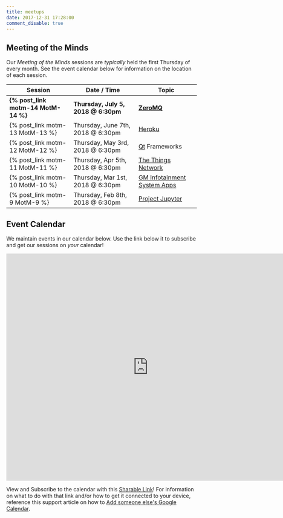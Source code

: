 ```yaml
---
title: meetups
date: 2017-12-31 17:28:00
comment_disable: true
---
```


## Meeting of the Minds

Our _Meeting of the Minds_ sessions are _typically_ held the first Thursday of every month.  See the event calendar below for information on the location of each session.

| Session                       | Date / Time             | Topic                                 |
| ----------------------------- | ----------------------- | ---------------------------------------- |
| **{% post_link motm-14 MotM-14 %}** | **Thursday, July 5, 2018 @ 6:30pm** | **[ZeroMQ](http://zeromq.org)**
| {% post_link motm-13 MotM-13 %} | Thursday, June 7th, 2018 @ 6:30pm | [Heroku](https://www.heroku.com)
| {% post_link motm-12 MotM-12 %} | Thursday, May 3rd, 2018 @ 6:30pm | [Qt](https://www.qt.io) Frameworks
| {% post_link motm-11 MotM-11 %} | Thursday, Apr 5th, 2018 @ 6:30pm | [The Things Network](https://www.thethingsnetwork.org)
| {% post_link motm-10 MotM-10 %} | Thursday, Mar 1st, 2018 @ 6:30pm | [GM Infotainment System Apps](https://developer.gm.com)
| {% post_link motm-9 MotM-9 %} | Thursday, Feb 8th, 2018 @ 6:30pm | [Project Jupyter](http://jupyter.org)

## Event Calendar
We maintain events in our calendar below.  Use the link below it to subscribe and get our sessions on _your_ calendar!

<iframe src="https://calendar.google.com/calendar/embed?showTitle=0&amp;showPrint=0&amp;showTabs=0&amp;showCalendars=0&amp;height=600&amp;wkst=1&amp;bgcolor=%23FFFFFF&amp;src=8i0mvttflp95l4d64brckurlvc%40group.calendar.google.com&amp;color=%238D6F47&amp;ctz=America%2FChicago" style="border-width:0" width="750" height="600" frameborder="0" scrolling="no"></iframe>

View and Subscribe to the calendar with this [Sharable Link](https://calendar.google.com/calendar?cid=OGkwbXZ0dGZscDk1bDRkNjRicmNrdXJsdmNAZ3JvdXAuY2FsZW5kYXIuZ29vZ2xlLmNvbQ)!  For information on what to do with that link and/or how to get it connected to your device, reference this support article on how to [Add someone else's Google Calendar](https://support.google.com/calendar/answer/37100).